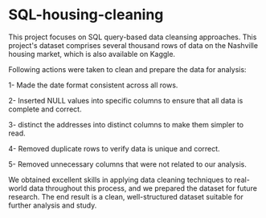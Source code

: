 # SQL-housing-cleaning

This project focuses on SQL query-based data cleansing approaches. This project's dataset comprises several thousand rows of data on the Nashville housing market, which is also available on Kaggle.

Following actions were taken to clean and prepare the data for analysis:

1- Made the date format consistent across all rows.

2- Inserted NULL values into specific columns to ensure that all data is complete and correct.

3- distinct the addresses into distinct columns to make them simpler to read.

4- Removed duplicate rows to verify data is unique and correct.

5- Removed unnecessary columns that were not related to our analysis.

We obtained excellent skills in applying data cleaning techniques to real-world data throughout this process, and we prepared the dataset for future research. The end result is a clean, well-structured dataset suitable for further analysis and study.
